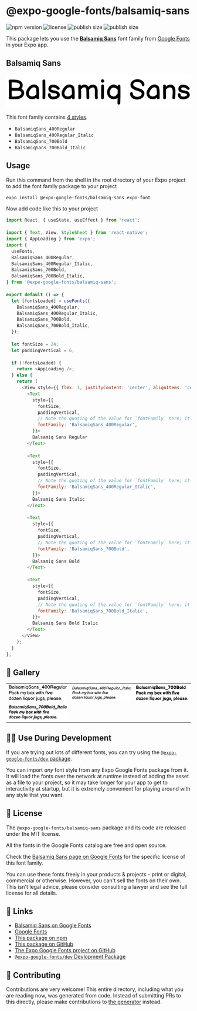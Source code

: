 # @expo-google-fonts/balsamiq-sans

![npm version](https://flat.badgen.net/npm/v/@expo-google-fonts/balsamiq-sans)
![license](https://flat.badgen.net/github/license/expo/google-fonts)
![publish size](https://flat.badgen.net/packagephobia/install/@expo-google-fonts/balsamiq-sans)
![publish size](https://flat.badgen.net/packagephobia/publish/@expo-google-fonts/balsamiq-sans)

This package lets you use the [**Balsamiq Sans**](https://fonts.google.com/specimen/Balsamiq+Sans) font family from [Google Fonts](https://fonts.google.com/) in your Expo app.

## Balsamiq Sans

![Balsamiq Sans](./font-family.png)

This font family contains [4 styles](#-gallery).

- `BalsamiqSans_400Regular`
- `BalsamiqSans_400Regular_Italic`
- `BalsamiqSans_700Bold`
- `BalsamiqSans_700Bold_Italic`

## Usage

Run this command from the shell in the root directory of your Expo project to add the font family package to your project
```sh
expo install @expo-google-fonts/balsamiq-sans expo-font
```

Now add code like this to your project
```js
import React, { useState, useEffect } from 'react';

import { Text, View, StyleSheet } from 'react-native';
import { AppLoading } from 'expo';
import {
  useFonts,
  BalsamiqSans_400Regular,
  BalsamiqSans_400Regular_Italic,
  BalsamiqSans_700Bold,
  BalsamiqSans_700Bold_Italic,
} from '@expo-google-fonts/balsamiq-sans';

export default () => {
  let [fontsLoaded] = useFonts({
    BalsamiqSans_400Regular,
    BalsamiqSans_400Regular_Italic,
    BalsamiqSans_700Bold,
    BalsamiqSans_700Bold_Italic,
  });

  let fontSize = 24;
  let paddingVertical = 6;

  if (!fontsLoaded) {
    return <AppLoading />;
  } else {
    return (
      <View style={{ flex: 1, justifyContent: 'center', alignItems: 'center' }}>
        <Text
          style={{
            fontSize,
            paddingVertical,
            // Note the quoting of the value for `fontFamily` here; it expects a string!
            fontFamily: 'BalsamiqSans_400Regular',
          }}>
          Balsamiq Sans Regular
        </Text>

        <Text
          style={{
            fontSize,
            paddingVertical,
            // Note the quoting of the value for `fontFamily` here; it expects a string!
            fontFamily: 'BalsamiqSans_400Regular_Italic',
          }}>
          Balsamiq Sans Italic
        </Text>

        <Text
          style={{
            fontSize,
            paddingVertical,
            // Note the quoting of the value for `fontFamily` here; it expects a string!
            fontFamily: 'BalsamiqSans_700Bold',
          }}>
          Balsamiq Sans Bold
        </Text>

        <Text
          style={{
            fontSize,
            paddingVertical,
            // Note the quoting of the value for `fontFamily` here; it expects a string!
            fontFamily: 'BalsamiqSans_700Bold_Italic',
          }}>
          Balsamiq Sans Bold Italic
        </Text>
      </View>
    );
  }
};

```

## 🔡 Gallery


||||
|-|-|-|
|![BalsamiqSans_400Regular](./BalsamiqSans_400Regular.ttf.png)|![BalsamiqSans_400Regular_Italic](./BalsamiqSans_400Regular_Italic.ttf.png)|![BalsamiqSans_700Bold](./BalsamiqSans_700Bold.ttf.png)||
|![BalsamiqSans_700Bold_Italic](./BalsamiqSans_700Bold_Italic.ttf.png)||||


## 👩‍💻 Use During Development

If you are trying out lots of different fonts, you can try using the [`@expo-google-fonts/dev` package](https://github.com/expo/google-fonts/tree/master/font-packages/dev#readme).

You can import *any* font style from any Expo Google Fonts package from it. It will load the fonts
over the network at runtime instead of adding the asset as a file to your project, so it may take longer
for your app to get to interactivity at startup, but it is extremely convenient
for playing around with any style that you want.

## 📖 License

The `@expo-google-fonts/balsamiq-sans` package and its code are released under the MIT license.

All the fonts in the Google Fonts catalog are free and open source.

Check the [Balsamiq Sans page on Google Fonts](https://fonts.google.com/specimen/Balsamiq+Sans) for the specific license of this font family.

You can use these fonts freely in your products & projects - print or digital, commercial or otherwise. However, you can't sell the fonts on their own. This isn't legal advice, please consider consulting a lawyer and see the full license for all details.

## 🔗 Links

- [Balsamiq Sans on Google Fonts](https://fonts.google.com/specimen/Balsamiq+Sans)
- [Google Fonts](https://fonts.google.com/)
- [This package on npm](https://www.npmjs.com/package/@expo-google-fonts/balsamiq-sans)
- [This package on GitHub](https://github.com/expo/google-fonts/tree/master/font-packages/balsamiq-sans)
- [The Expo Google Fonts project on GitHub](https://github.com/expo/google-fonts)
- [`@expo-google-fonts/dev` Devlopment Package](https://github.com/expo/google-fonts/tree/master/font-packages/dev)

## 🤝 Contributing

Contributions are very welcome! This entire directory, including what you are reading now, was generated from code. Instead of submitting PRs to this directly, please make contributions to [the generator](https://github.com/expo/google-fonts/tree/master/packages/generator) instead.
